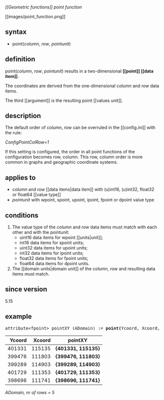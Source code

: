 *[[Geometric functions]] point function*

[[images/point_function.png]]

## syntax

-  point(*column*, *row*, *pointunit*)

## definition

point(*column*, *row*, *pointunit*) results in a two-dimensional **[[point]] [[data item]]**.

The coordinates are derived from the one-dimensional *column* and *row* data items.

The third [[argument]] is the resulting point [[values unit]].

## description

The default order of column, row can be overruled in the [[config.ini]] with the rule:

*ConfigPointColRow=1*

If this setting is configured, the order in all point functions of the configuration becomes row, column. This row, column order is more common in graphs and geographic coordinate systems.

## applies to

- *column* and *row* [[data items|data item]] with (u)int16, (u)int32, float32 or float64 [[value type]]
- *pointunit* with wpoint, spoint, upoint, ipoint, fpoint or dpoint value type

## conditions

1. The value type of the *column* and *row* data items must match with each other and with the pointunit:
   - uint16 data items for wpoint [[units|unit]];
   - int16 data items for spoint units;
   - uint32 data items for upoint units;
   - int32 data items for ipoint units;
   - float32 data items for fpoint units;
   - float64 data items for dpoint units.
2. The [[domain units|domain unit]] of the *column*, *row* and resulting data items must match.

## since version

5.15

## example
<pre>
attribute&lt;fpoint&gt; pointXY (ADomain) := <B>point(</B>Ycoord, Xcoord, fpoint<B>)</B>;
</pre>

| Ycoord | Xcoord | **pointXY**          |
|-------:|-------:|----------------------|
| 401331 | 115135 | **{401331, 115135}** |
| 399476 | 111803 | **{399476, 111803}** |
| 399289 | 114903 | **{399289, 114903}** |
| 401729 | 111353 | **{401729, 111353}** |
| 398696 | 111741 | **{398696, 111741}** |

*ADomain, nr of rows = 5*